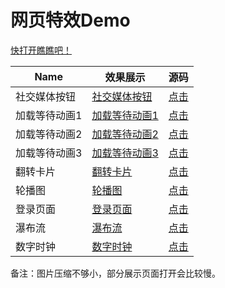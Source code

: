 # 网页特效Demo

[快打开瞧瞧吧！](https://willtien.com/Projects/)

| Name          | 效果展示                                                         |源码                                       |
| ------------- | ------------------------------------------------------------ | ------------------------------------------------------------ |
| 社交媒体按钮  | [社交媒体按钮](https://willtien.com/Projects/src/mediaButtons.html) | [点击](https://github.com/TienOUC/Projects/blob/master/src/mediaButtons.html)  |
| 加载等待动画1 | [加载等待动画1](https://willtien.com/Projects/src/loadingAnimation_1.html) | [点击](https://github.com/TienOUC/Projects/blob/master/src/loadingAnimation_1.html) |
| 加载等待动画2 | [加载等待动画2](https://willtien.com/Projects/src/loadingAnimation_2.html) | [点击](https://github.com/TienOUC/Projects/blob/master/src/loadingAnimation_2.html) |
| 加载等待动画3 | [加载等待动画3](https://willtien.com/Projects/src/loadingAnimation_3.html) | [点击](https://github.com/TienOUC/Projects/blob/master/src/loadingAnimation_3.html) |
| 翻转卡片      | [翻转卡片](https://willtien.com/Projects/src/flipCard.html) | [点击](https://github.com/TienOUC/Projects/blob/master/src/flipCard.html) |
| 轮播图        | [轮播图](https://willtien.com/Projects/src/sliderShow.html) | [点击](https://github.com/TienOUC/Projects/blob/master/src/sliderShow.html)        |
| 登录页面      | [登录页面](https://willtien.com/Projects/src/signUp.html) | [点击](https://github.com/TienOUC/Projects/blob/master/src/signUp.html)        |
| 瀑布流        | [瀑布流](https://willtien.com/Projects/src/waterFall.html) | [点击](https://github.com/TienOUC/Projects/blob/master/src/waterFall.html)     |
| 数字时钟      | [数字时钟](https://willtien.com/Projects/src/digitalClock.html) | [点击](https://github.com/TienOUC/Projects/blob/master/src/digitalClock.html)  |

备注：图片压缩不够小，部分展示页面打开会比较慢。


